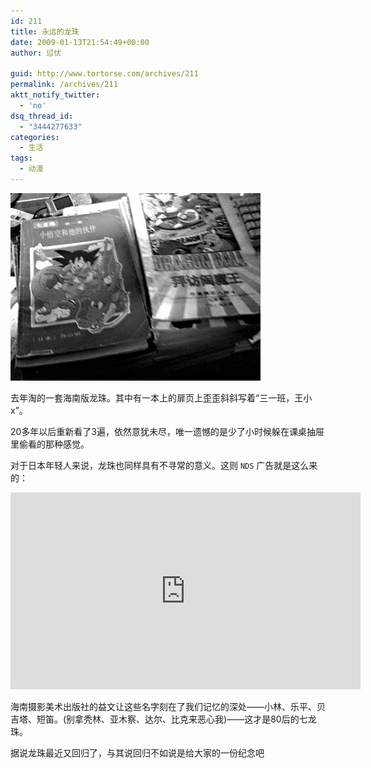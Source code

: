 ```yaml
---
id: 211
title: 永远的龙珠
date: 2009-01-13T21:54:49+00:00
author: 愆伏

guid: http://www.tortorse.com/archives/211
permalink: /archives/211
aktt_notify_twitter:
  - 'no'
dsq_thread_id:
  - "3444277633"
categories:
  - 生活
tags:
  - 动漫
---
```

![dragonball](/wp-content/uploads/2009/01/dragonball.jpg)

去年淘的一套海南版龙珠。其中有一本上的扉页上歪歪斜斜写着“三一班，王小x”。

20多年以后重新看了3遍，依然意犹未尽，唯一遗憾的是少了小时候躲在课桌抽屉里偷看的那种感觉。

对于日本年轻人来说，龙珠也同样具有不寻常的意义。这则 `NDS` 广告就是这么来的：

<iframe width="560" height="315" src="https://www.youtube.com/embed/t0_cd1OcywY" frameborder="0" allow="autoplay; encrypted-media" allowfullscreen></iframe>

海南摄影美术出版社的益文让这些名字刻在了我们记忆的深处——小林、乐平、贝吉塔、短笛。(别拿秃林、亚木察、达尔、比克来恶心我)——这才是80后的七龙珠。

据说龙珠最近又回归了，与其说回归不如说是给大家的一份纪念吧